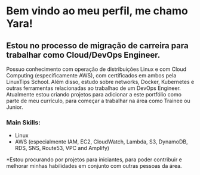 # Bem vindo ao meu perfil, me chamo Yara!
## Estou no processo de migração de carreira para trabalhar como Cloud/DevOps Engineer.

Possuo conhecimento com operação de distribuições Linux e com Cloud Computing (especificamente AWS), com certificados em ambos pela LinuxTips School.
Além disso, estudo sobre networks, Docker, Kubernetes e outras ferramentas relacionadas ao trabalhao de um DevOps Engineer. Atualmente estou criando projetos para adicionar a este portfólio como parte de meu currículo, para começar a trabalhar na área como Trainee ou Junior. 

### Main Skills:
* Linux
* AWS (especialmente IAM, EC2, CloudWatch, Lambda, S3, DynamoDB, RDS, SNS, Route53, VPC and Amplify)

*Estou procurando por projetos para iniciantes, para poder contribuir e melhorar minhas habilidades em conjunto com outras pessoas da área.
